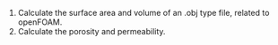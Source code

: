 1. Calculate the surface area and volume of an .obj type file, related to openFOAM.
2. Calculate the porosity and permeability.
